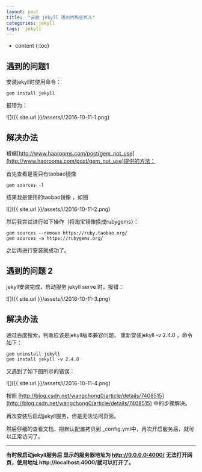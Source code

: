 ```yaml
---
layout: post
title:  "安装 jekyll 遇到的那些坑儿"
categories: jekyll
tags:  jekyll
---
```


* content
{:toc}

## 遇到的问题1

安装jekyll时使用命令： 

```
gem install jekyll
```

报错为： 

![]({{ site.url }}/assets/i/2016-10-11-1.png)




## 解决办法

根据[http://www.haorooms.com/post/gem_not_use](http://www.haorooms.com/post/gem_not_use)提供的方法：

首先查看是否只有taobao镜像

```
gem sources -l 
```
结果我是使用的taobao镜像 ，如图

![]({{ site.url }}/assets/i/2016-10-11-2.png)


然后我尝试进行如下操作（将淘宝镜像换成rubygems）：

```
gem sources --remove https://ruby.taobao.org/
gem sources -a https://rubygems.org/
```

之后再进行安装就成功了。

## 遇到的问题 2

jekyll安装完成，启动服务 jekyll serve 时，报错：

![]({{ site.url }}/assets/i/2016-10-11-3.png)

## 解决办法

通过百度搜索，判断应该是jekyll版本兼容问题， 重新安装jekyll -v 2.4.0 ，命令如下：
```
gem uninstall jekyll
gem install jekyll -v 2.4.0
```

又遇到了如下图所示的错误：

![]({{ site.url }}/assets/i/2016-10-11-4.png)


按照 [http://blog.csdn.net/wangchong0/article/details/7408515](http://blog.csdn.net/wangchong0/article/details/7408515)  中的步骤解决。

再次安装后启动jekyll服务，但是无法访问页面。

然后仔细的查看文档，把默认配置拷贝到 _config.yml中，再次开启服务后，就可以正常访问了。

***

**有时候启动jekyll服务后 显示的服务器地址为 http://0.0.0.0:4000/ 无法打开网页，使用地址 http://localhost:4000/就可以打开了。**







